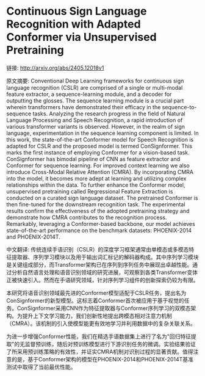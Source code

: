 # Continuous Sign Language Recognition with Adapted Conformer via Unsupervised Pretraining

链接: http://arxiv.org/abs/2405.12018v1

原文摘要:
Conventional Deep Learning frameworks for continuous sign language
recognition (CSLR) are comprised of a single or multi-modal feature extractor,
a sequence-learning module, and a decoder for outputting the glosses. The
sequence learning module is a crucial part wherein transformers have
demonstrated their efficacy in the sequence-to-sequence tasks. Analyzing the
research progress in the field of Natural Language Processing and Speech
Recognition, a rapid introduction of various transformer variants is observed.
However, in the realm of sign language, experimentation in the sequence
learning component is limited. In this work, the state-of-the-art Conformer
model for Speech Recognition is adapted for CSLR and the proposed model is
termed ConSignformer. This marks the first instance of employing Conformer for
a vision-based task. ConSignformer has bimodal pipeline of CNN as feature
extractor and Conformer for sequence learning. For improved context learning we
also introduce Cross-Modal Relative Attention (CMRA). By incorporating CMRA
into the model, it becomes more adept at learning and utilizing complex
relationships within the data. To further enhance the Conformer model,
unsupervised pretraining called Regressional Feature Extraction is conducted on
a curated sign language dataset. The pretrained Conformer is then fine-tuned
for the downstream recognition task. The experimental results confirm the
effectiveness of the adopted pretraining strategy and demonstrate how CMRA
contributes to the recognition process. Remarkably, leveraging a
Conformer-based backbone, our model achieves state-of-the-art performance on
the benchmark datasets: PHOENIX-2014 and PHOENIX-2014T.

中文翻译:
传统连续手语识别（CSLR）的深度学习框架通常由单模态或多模态特征提取器、序列学习模块以及用于输出词汇标记的解码器构成。其中序列学习模块是关键组成部分，而Transformer架构已在序列到序列任务中展现出卓越性能。通过分析自然语言处理和语音识别领域的研究进展，可观察到各类Transformer变体正被快速引入。然而在手语研究领域，针对序列学习组件的创新探索仍较为有限。

本研究将语音识别领域最先进的Conformer模型适配于CSLR任务，提出名为ConSignformer的新型模型。这标志着Conformer首次被应用于基于视觉的任务。ConSignformer采用CNN作为特征提取器与Conformer序列学习的双模态架构。为提升上下文学习能力，我们创新性地提出跨模态相对注意力机制（CMRA）。该机制的引入使模型能更有效地学习并利用数据中的复杂关联关系。

为进一步增强Conformer性能，我们在精选手语数据集上进行了名为"回归特征提取"的无监督预训练，随后对预训练模型进行下游识别任务的微调。实验结果验证了所采用预训练策略的有效性，并证实CMRA机制对识别过程的显著贡献。值得注意的是，基于Conformer架构的模型在PHOENIX-2014和PHOENIX-2014T基准测试中取得了当前最优性能。
